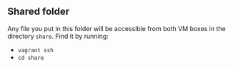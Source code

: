 ## Shared folder

Any file you put in this folder will be accessible from both VM boxes in the directory `share`. Find it by running:

- `vagrant ssh`
- `cd share`
